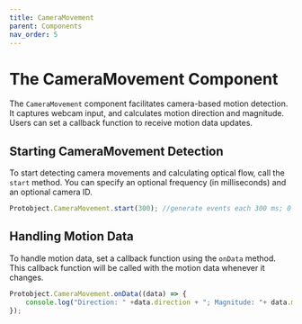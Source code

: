 ```yaml
---
title: CameraMovement
parent: Components
nav_order: 5
---
```


# The CameraMovement Component

The `CameraMovement` component facilitates camera-based motion detection. It captures webcam input, and calculates motion direction and magnitude. Users can set a callback function to receive motion data updates.


## Starting CameraMovement Detection
To start detecting camera movements and calculating optical flow, call the `start` method. You can specify an optional frequency (in milliseconds) and an optional camera ID.

```javascript
Protobject.CameraMovement.start(300); //generate events each 300 ms; 0 is the webcam id
```

## Handling Motion Data
To handle motion data, set a callback function using the `onData` method. This callback function will be called with the motion data whenever it changes.

```javascript
Protobject.CameraMovement.onData((data) => {
    console.log("Direction: " +data.direction + "; Magnitude: "+ data.magnitude);
});
```


